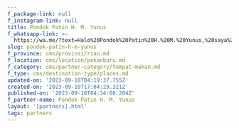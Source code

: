 ```yaml
---
f_package-link: null
f_instagram-link: null
title: Pondok Patin H. M. Yunus
f_whatsapp-link: >-
  https://wa.me/?text=Halo%20Pondok%20Patin%20H.%20M.%20Yunus,%20saya%20dapat%20info%20dari%20@loocale.id%20dan%20punya%20pertanyaan
slug: pondok-patin-h-m-yunus
f_province: cms/provinsi/riau.md
f_location: cms/location/pekanbaru.md
f_category: cms/partner-category/tempat-makan.md
f_type: cms/destination-type/places.md
updated-on: '2023-09-18T04:19:37.755Z'
created-on: '2023-09-10T17:04:29.321Z'
published-on: '2023-09-18T04:34:08.284Z'
f_partner-name: Pondok Patin H. M. Yunus
layout: '[partners].html'
tags: partners
---
```



